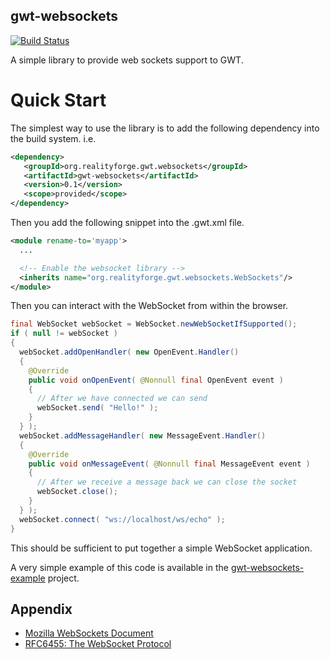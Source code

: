 gwt-websockets
--------------

[![Build Status](https://secure.travis-ci.org/realityforge/gwt-websockets.png?branch=master)](http://travis-ci.org/realityforge/gwt-websockets)

A simple library to provide web sockets support to GWT.

Quick Start
===========

The simplest way to use the library is to add the following dependency
into the build system. i.e.

```xml
<dependency>
   <groupId>org.realityforge.gwt.websockets</groupId>
   <artifactId>gwt-websockets</artifactId>
   <version>0.1</version>
   <scope>provided</scope>
</dependency>
```

Then you add the following snippet into the .gwt.xml file.

```xml
<module rename-to='myapp'>
  ...

  <!-- Enable the websocket library -->
  <inherits name="org.realityforge.gwt.websockets.WebSockets"/>
</module>
```

Then you can interact with the WebSocket from within the browser.

```java
final WebSocket webSocket = WebSocket.newWebSocketIfSupported();
if ( null != webSocket )
{
  webSocket.addOpenHandler( new OpenEvent.Handler()
  {
    @Override
    public void onOpenEvent( @Nonnull final OpenEvent event )
    {
      // After we have connected we can send
      webSocket.send( "Hello!" );
    }
  } );
  webSocket.addMessageHandler( new MessageEvent.Handler()
  {
    @Override
    public void onMessageEvent( @Nonnull final MessageEvent event )
    {
      // After we receive a message back we can close the socket
      webSocket.close();
    }
  } );
  webSocket.connect( "ws://localhost/ws/echo" );
}
```

This should be sufficient to put together a simple WebSocket application.

A very simple example of this code is available in the
[gwt-websockets-example](https://github.com/realityforge/gwt-websockets-example)
project.

Appendix
--------

* [Mozilla WebSockets Document](https://developer.mozilla.org/en-US/docs/WebSockets)
* [RFC6455: The WebSocket Protocol](http://tools.ietf.org/html/rfc6455)
